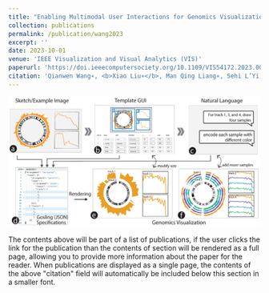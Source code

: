 ```yaml
---
title: "Enabling Multimodal User Interactions for Genomics Visualization Creation"
collection: publications
permalink: /publication/wang2023
excerpt: ''
date: 2023-10-01
venue: 'IEEE Visualization and Visual Analytics (VIS)'
paperurl: 'https://doi.ieeecomputersociety.org/10.1109/VIS54172.2023.00031'
citation: 'Qianwen Wang∗, <b>Xiao Liu∗</b>, Man Qing Liang∗, Sehi L’Yi, and Nils Gehlenborg (Oct. 2023). “Enabling Multimodal User Interactions for Genomics Visualization Creation”. <i>2023 IEEE Visualization and Visual Analytics (VIS).</i> IEEE. doi: 10.1109/vis54172.2023.00031.'
---
```


 <img src="/images/autogosling.png" alt="Autogosling Teaser">
 
The contents above will be part of a list of publications, if the user clicks the link for the publication than the contents of section will be rendered as a full page, allowing you to provide more information about the paper for the reader. When publications are displayed as a single page, the contents of the above "citation" field will automatically be included below this section in a smaller font.
